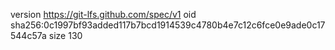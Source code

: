 version https://git-lfs.github.com/spec/v1
oid sha256:0c1997bf93added117b7bcd1914539c4780b4e7c12c6fce0e9ade0c17544c57a
size 130

